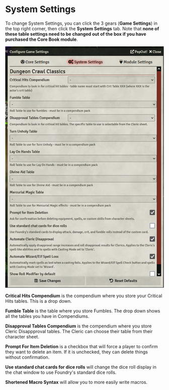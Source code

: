 # System Settings

To change System Settings, you can click the 3 gears (**Game Settings**) in the top right corner, then click the **System Settings** tab. Note that **none of these table settings need to be changed out of the box if you have purchased the Core Book module**.

![System Settings](docs/user-guide/images/system_settings.png)

**Critical Hits Compendium** is the compendium where you store your Critical Hits tables. This is a drop down.


**Fumble Table** is the table where you store Fumbles. The drop down shows all the tables you have in Compendiums.


**Disapproval Tables Compendium** is the compendium where you store Cleric Disappproval tables. The Cleric can choose their table from their character sheet.


**Prompt For Item Deletion** is a checkbox that will force a player to confirm they want to delete an item. If it is unchecked, they can delete things without confirmation.


**Use standard chat cards for dice rolls** will change the dice roll display in the chat window to use Foundry's standard dice rolls.


**Shortened Macro Syntax** will allow you to more easily write macros.